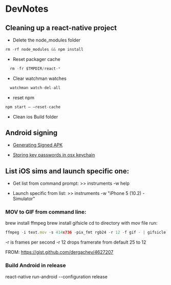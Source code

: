 # DevNotes


## Cleaning up a react-native project


- Delete the node_modules folder

```javascript
rm -rf node_modules && npm install
```

- Reset packager cache
```javascript
  rm -fr $TMPDIR/react-*
```
- Clear watchman watches
```javascript
  watchman watch-del-all
```

- reset npm
```javascript
npm start — —reset-cache
```

- Clean ios Build folder

## Android signing

- [Generating Signed APK](https://facebook.github.io/react-native/docs/signed-apk-android.html)

- [Storing key passwords in osx keychain](https://pilloxa.gitlab.io/posts/safer-passwords-in-gradle/)

## List iOS sims and launch specific one:

- Get list from command prompt: >> instruments -w help

- Launch specific from list: >> instruments -w "iPhone 5 (10.2) - Simulator"

### MOV to GIF from command line:
brew install ffmpeg
brew install gifsicle
cd to directory with mov file
run:

```javascript
ffmpeg -i text.mov -s 414x736 -pix_fmt rgb24 -r 12 -f gif - | gifsicle --optimize=3 --delay=5 > test.gif
```

-r is frames per second -r 12 drops framerate from default 25 to 12

FROM: https://gist.github.com/dergachev/4627207 


### Build Android in release

react-native run-android --configuration release
